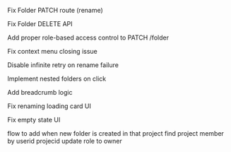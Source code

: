 Fix Folder PATCH route (rename)

Fix Folder DELETE API

Add proper role-based access control to PATCH /folder

Fix context menu closing issue

Disable infinite retry on rename failure

Implement nested folders on click

Add breadcrumb logic

Fix renaming loading card UI

Fix empty state UI

flow to add 
when new folder is created in that project 
find project member by userid projecid
update role to owner 